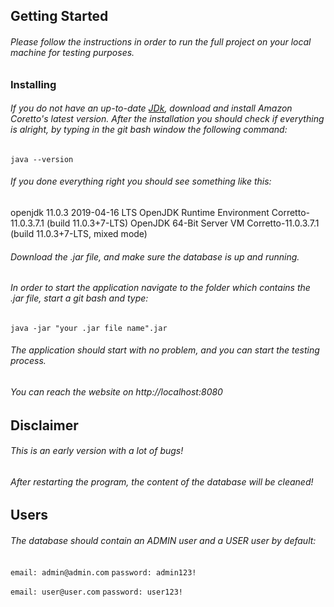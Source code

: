 
## Getting Started
###### Please follow the instructions in order to run the full project on your local machine for testing purposes.
### Installing
###### If you do not have an up-to-date [JDk](https://docs.aws.amazon.com/corretto/latest/corretto-11-ug/downloads-list.html), download and install Amazon Coretto's latest version. After the installation you should check if everything is alright, by typing in the git bash window the following command:
`java --version`
###### If you done everything right you should see something like this:

openjdk 11.0.3 2019-04-16 LTS
OpenJDK Runtime Environment Corretto-11.0.3.7.1 (build 11.0.3+7-LTS)
OpenJDK 64-Bit Server VM Corretto-11.0.3.7.1 (build 11.0.3+7-LTS, mixed mode)
###### Download the .jar file, and make sure the database is up and running.
###### In order to start the application navigate to the folder which contains the .jar file, start a git bash and type:
 `java -jar "your .jar file name".jar`
###### The application should start with no problem, and you can start the testing process.
###### You can reach the website on http://localhost:8080
## Disclaimer
###### This is an early version with a lot of bugs!
###### After restarting the program, the content of the database will be cleaned!
## Users
###### The database should contain an ADMIN user and a USER user by default:
`email: admin@admin.com`
`password: admin123!`

`email: user@user.com`
`password: user123!`
